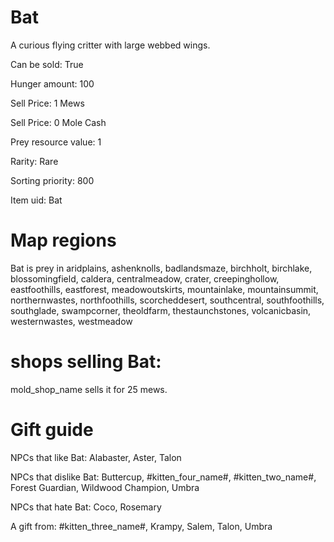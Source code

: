 # Bat

A curious flying critter with large webbed wings.

Can be sold: True

Hunger amount: 100

Sell Price: 1 Mews

Sell Price: 0 Mole Cash

Prey resource value: 1

Rarity: Rare

Sorting priority: 800

Item uid: Bat

# Map regions

Bat is prey in aridplains, ashenknolls, badlandsmaze, birchholt, birchlake, blossomingfield, caldera, centralmeadow, crater, creepinghollow, eastfoothills, eastforest, meadowoutskirts, mountainlake, mountainsummit, northernwastes, northfoothills, scorcheddesert, southcentral, southfoothills, southglade, swampcorner, theoldfarm, thestaunchstones, volcanicbasin, westernwastes, westmeadow

# shops selling Bat:

mold_shop_name sells it for 25 mews.

# Gift guide

NPCs that like Bat: Alabaster, Aster, Talon

NPCs that dislike Bat: Buttercup, #kitten_four_name#, #kitten_two_name#, Forest Guardian, Wildwood Champion, Umbra

NPCs that hate Bat: Coco, Rosemary

A gift from: #kitten_three_name#, Krampy, Salem, Talon, Umbra